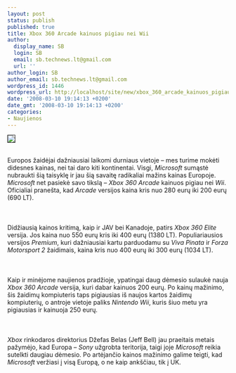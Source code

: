 ```yaml
---
layout: post
status: publish
published: true
title: Xbox 360 Arcade kainuos pigiau nei Wii
author:
  display_name: SB
  login: SB
  email: sb.technews.lt@gmail.com
  url: ''
author_login: SB
author_email: sb.technews.lt@gmail.com
wordpress_id: 1446
wordpress_url: http://localhost/site/new/xbox_360_arcade_kainuos_pigiau_nei_wii/
date: '2008-03-10 19:14:13 +0200'
date_gmt: '2008-03-10 19:14:13 +0200'
categories:
- Naujienos
---
```

<div class="imgright"><img src="http://images.dailytech.com/nimage/7534_7320_Xbox360.jpg" border="1"></div>
<p><br>Europos žaidėjai dažniausiai laikomi durniaus vietoje – mes turime mokėti didesnes kainas, nei tai daro kiti kontinentai. Visgi, <i>Microsoft</i> sumąstė nubraukti šią taisyklę ir jau šią savaitę radikaliai mažins kainas Europoje. <i>Microsoft</i> net pasiekė savo tikslą – <i>Xbox 360 Arcade</i> kainuos pigiau nei <i>Wii</i>. Oficialiai pranešta, kad <i>Arcade</i> versijos kaina kris nuo 280 eurų iki 200 eurų (690 LT).<br />
<br><br />
<br>Didžiausią kainos kritimą, kaip ir JAV bei Kanadoje, patirs <i>Xbox 360 Elite</i> versija. Jos kaina nuo 550 eurų kris iki 400 eurų (1380 LT). Populiariausios versijos <i>Premium</i>, kuri dažniausiai kartu parduodamu su <i>Viva Pinata</i> ir <i>Forza Motorsport 2</i> žaidimais, kaina kris nuo 400 eurų iki 300 eurų (1034 LT).<br />
<br><br />
<br>Kaip ir minėjome naujienos pradžioje, ypatingai daug dėmesio sulaukė nauja <i>Xbox 360 Arcade</i> versija, kuri dabar kainuos 200 eurų. Po kainų mažinimo, šis žaidimų kompiuteris taps pigiausias iš naujos kartos žaidimų kompiuterių, o antroje vietoje paliks <i>Nintendo Wii</i>, kuris šiuo metu yra pigiausias ir kainuoja 250 eurų.<br />
<br><br />
<br><i>Xbox</i> rinkodaros direktorius Džefas Belas (Jeff Bell) jau praeitais metais pažymėjo, kad Europa – <i>Sony</i> užgrobta teritorija, taigi joje <i>Microsoft</i> reikia sutelkti daugiau dėmesio. Po artėjančio kainos mažinimo galime teigti, kad <i>Microsoft</i> veržiasi į visą Europą, o ne kaip ankščiau, tik į UK.<br />
<br></p>
